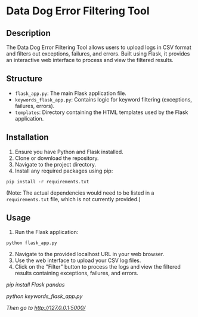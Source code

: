 # Data Dog Error Filtering Tool

## Description
The Data Dog Error Filtering Tool allows users to upload logs in CSV format and filters out exceptions, failures, and errors. Built using Flask, it provides an interactive web interface to process and view the filtered results.

## Structure
- `flask_app.py`: The main Flask application file.
- `keywords_flask_app.py`: Contains logic for keyword filtering (exceptions, failures, errors).
- `templates`: Directory containing the HTML templates used by the Flask application.

## Installation
1. Ensure you have Python and Flask installed.
2. Clone or download the repository.
3. Navigate to the project directory.
4. Install any required packages using pip:
```
pip install -r requirements.txt
```
(Note: The actual dependencies would need to be listed in a `requirements.txt` file, which is not currently provided.)

## Usage
1. Run the Flask application:
```
python flask_app.py
```
2. Navigate to the provided localhost URL in your web browser.
3. Use the web interface to upload your CSV log files.
4. Click on the "Filter" button to process the logs and view the filtered results containing exceptions, failures, and errors.



*pip install Flask pandas*

*python keywords_flask_app.py*

*Then go to http://127.0.0.1:5000/*

